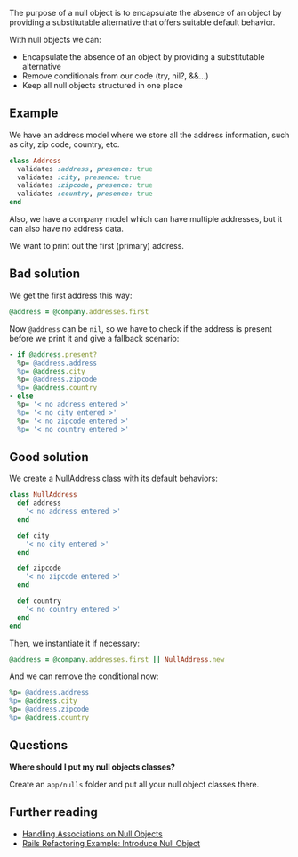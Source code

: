 The purpose of a null object is to encapsulate the absence of an object by providing a substitutable alternative that offers suitable default behavior.

With null objects we can:
  * Encapsulate the absence of an object by providing a substitutable alternative
  * Remove conditionals from our code (try, nil?, &&...)
  * Keep all null objects structured in one place

## Example

We have an address model where we store all the address information, such as city, zip code, country, etc.

```ruby
class Address
  validates :address, presence: true
  validates :city, presence: true
  validates :zipcode, presence: true
  validates :country, presence: true
end
```

Also, we have a company model which can have multiple addresses, but it can also have no address data.

We want to print out the first (primary) address.

## Bad solution

We get the first address this way:

```ruby
@address = @company.addresses.first
```

Now `@address` can be `nil`, so we have to check if the address is present before we print it and give a fallback scenario:

```ruby
- if @address.present?
  %p= @address.address
  %p= @address.city
  %p= @address.zipcode
  %p= @address.country
- else
  %p= '< no address entered >'
  %p= '< no city entered >'
  %p= '< no zipcode entered >'
  %p= '< no country entered >'
```

## Good solution

We create a NullAddress class with its default behaviors:

```ruby
class NullAddress
  def address
    '< no address entered >'
  end

  def city
    '< no city entered >'
  end

  def zipcode
    '< no zipcode entered >'
  end

  def country
    '< no country entered >'
  end
end
```

Then, we instantiate it if necessary:

```ruby
@address = @company.addresses.first || NullAddress.new
```

And we can remove the conditional now:  

```ruby
%p= @address.address
%p= @address.city
%p= @address.zipcode
%p= @address.country
```

## Questions

**Where should I put my null objects classes?**

Create an `app/nulls` folder and put all your null object classes there.

## Further reading

* [Handling Associations on Null Objects](https://robots.thoughtbot.com/handling-associations-on-null-objects)
* [Rails Refactoring Example: Introduce Null Object](https://robots.thoughtbot.com/rails-refactoring-example-introduce-null-object)
